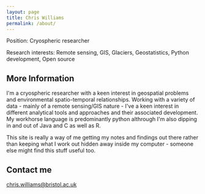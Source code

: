 ```yaml
---
layout: page
title: Chris Williams
permalink: /about/
---
```


Position: Cryospheric researcher

Research interests: Remote sensing, GIS, Glaciers, Geostatistics, Python development, Open source

## More Information

I'm a cryospheric researcher with a keen interest in geospatial problems and environmental spatio-temporal relationships. Working with a variety of data - mainly of a remote sensing/GIS nature - I've a keen interest in different analytical tools and approaches and their associated development. My workhorse language is predominantly python althrough I'm also dipping in and out of Java and C as well as R. 

This site is really a way of me getting my notes and findings out there rather than keeping what I work out hidden away inside my computer - someone else might find this stuff useful too. 

## Contact me

[chris.williams@bristol.ac.uk](mailto:chris.williams@bristol.ac.uk)
